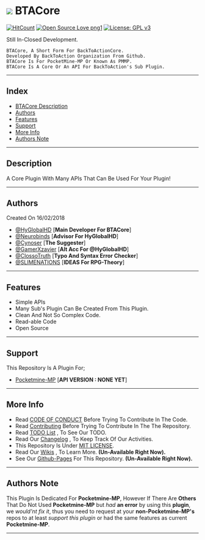 # [![](https://avatars0.githubusercontent.com/u/34904027?s=70&v=4)](https://github.com/BackToAction) BTACore

[![HitCount](http://hits.dwyl.io/BackToAction/BTACore.svg)](http://hits.dwyl.io/BackToAction/BTACore) [![Open Source Love png1](https://badges.frapsoft.com/os/v1/open-source.png?v=103)](https://github.com/BackToAction/BTACore/) [![License: GPL v3](https://img.shields.io/badge/License-GPL%20v3-blue.svg)](https://github.com/BackToAction/BTACore/blob/master/LICENSE)

Still In-Closed Development.
````
BTACore, A Short Form For BackToActionCore.
Developed By BackToAction Organization From Github.
BTACore Is For PocketMine-MP Or Known As PMMP.
BTACore Is A Core Or An API For BackToAction's Sub Plugin.
````

---

## Index
- [BTACore Description](#description)
- [Authors](#authors)
- [Features](#features)
- [Support](#support)
- [More Info](#more-info)
- [Authors Note](#authors-note)

---

## Description
A Core Plugin With Many APIs That Can Be Used For Your Plugin!

---

## Authors
Created On 16/02/2018
- [@HyGlobalHD](https://github.com/HyGlobalHD) [**Main Developer For BTACore**]
- [@Neurobinds](https://github.com/Neurobinds) [**Advisor For HyGlobalHD**]
- [@Cynoser](https://github.com/Cynoser) [**The Suggester**]
- [@GamerXzavier](https://github.com/GamerXzavier) [**Alt Acc For @HyGlobalHD**]
- [@ClossoTruth](https://github.com/ClossoTruth) [**Typo And Syntax Error Checker**]
- [@SLIMENATIONS](https://github.com/SLIMENATIONS) [**IDEAS For RPG-Theory**]

---

## Features
- Simple APIs
- Many Sub's Plugin Can Be Created From This Plugin.
- Clean And Not So Complex Code.
- Read-able Code
- Open Source

---

## Support
This Repository Is A Plugin For;
- [Pocketmine-MP](https://github.com/pmmp/Pocketmine-MP) [**API VERSION : NONE YET**]

---

## More Info
- Read [CODE OF CONDUCT](https://github.com/BackToAction/BTACore/blob/master/CODE_OF_CONDUCT.md) Before Trying To Contribute In The Code.
- Read [Contributing](https://github.com/BackToAction/BTACore/blob/master/CONTRIBUTING.md) Before Trying To Contribute In The The Repository.
- Read [TODO List](https://github.com/BackToAction/BTACore/blob/master/TODO) , To See Our TODO.
- Read Our [Changelog](https://github.com/BackToAction/BTACore/blob/master/ChangeLog.md) , To Keep Track Of Our Activities.
- This Repository Is Under [MIT LICENSE](https://github.com/BackToAction/BTACore/blob/master/LICENSE).
- Read Our [Wikis]() , To Learn More. __(Un-Available Right Now).__
- See Our [Github-Pages]() For This Repository. __(Un-Available Right Now).__

---

## Authors Note
This Plugin Is Dedicated For **Pocketmine-MP**, However If There Are **Others** That Do Not Used **Pocketmine-MP** but *had* **an error** by using this **plugin**, we *would'nt fix it*, thus you need to request at your **non-Pocketmine-MP's** repos to at least *support this plugin* or had the same features as current **Pocketmine-MP**.

---
